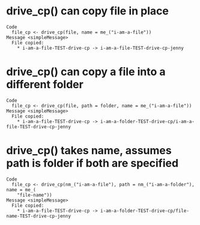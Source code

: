 # drive_cp() can copy file in place

    Code
      file_cp <- drive_cp(file, name = me_("i-am-a-file"))
    Message <simpleMessage>
      File copied:
        * i-am-a-file-TEST-drive-cp -> i-am-a-file-TEST-drive-cp-jenny

# drive_cp() can copy a file into a different folder

    Code
      file_cp <- drive_cp(file, path = folder, name = me_("i-am-a-file"))
    Message <simpleMessage>
      File copied:
        * i-am-a-file-TEST-drive-cp -> i-am-a-folder-TEST-drive-cp/i-am-a-file-TEST-drive-cp-jenny

# drive_cp() takes name, assumes path is folder if both are specified

    Code
      file_cp <- drive_cp(nm_("i-am-a-file"), path = nm_("i-am-a-folder"), name = me_(
        "file-name"))
    Message <simpleMessage>
      File copied:
        * i-am-a-file-TEST-drive-cp -> i-am-a-folder-TEST-drive-cp/file-name-TEST-drive-cp-jenny

